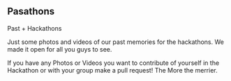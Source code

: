 Pasathons
--
Past + Hackathons

Just some photos and videos of our past memories for the hackathons.
We made it open for all you guys to see. 


If you have any Photos or Videos you want to contribute of yourself in the Hackathon or with your group make a pull request!
The More the merrier.
